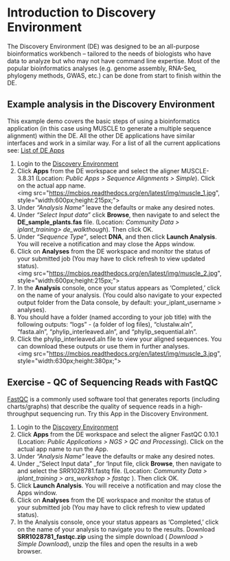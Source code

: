 # Introduction to Discovery Environment

The Discovery Environment (DE) was designed to be an all-purpose bioinformatics workbench – tailored to the needs of biologists who have data to analyze but who may not have command line expertise. Most of the popular bioinformatics analyses (e.g. genome assembly, RNA-Seq, phylogeny methods, GWAS, etc.) can be done from start to finish within the DE. ## Example analysis in the Discovery Environment
This example demo covers the basic steps of using a bioinformatics application (in this case using MUSCLE to generate a multiple sequence alignment) within the DE. All the other DE applications have similar interfaces and work in a similar way. For a list of all the current applications see: [List of DE Apps](https://pods.iplantcollaborative.org/wiki/display/DEapps/List+of+Applications)

1. Login to the [Discovery Environment](https://de.iplantcollaborative.org/de/) 
2. Click **Apps** from the DE workspace and select the aligner MUSCLE-3.8.31 (Location: _Public Apps > Sequence Alignments > Simple_). Click on the actual app name. <br><img src="https://mcbios.readthedocs.org/en/latest/img/muscle_1.jpg", style="width:600px;height:215px;">3.	Under _“Analysis Name”_ leave the defaults or make any desired notes.4.	Under _“Select Input data”_ click **Browse**, then navigate to and select the **DE_sample_plants.fas** file. (Location: _Community Data > iplant_training> de_walkthough_). Then click OK. 5.	Under _“Sequence Type”_, select **DNA**, and then click **Launch Analysis**. You will receive a notification and may close the Apps window. 6.	Click on **Analyses** from the DE workspace and monitor the status of your submitted job (You may have to click refresh to view updated status). <br><img src="https://mcbios.readthedocs.org/en/latest/img/muscle_2.jpg", style="width:600px;height:215px;">
7. In the **Analysis** console, once your status appears as ‘Completed,’ click on the name of your analysis. (You could also navigate to your expected output folder from the Data console, by default: your_iplant_username > analyses). 
8. You should have a folder (named according to your job title) with the following outputs:“logs” - (a folder of log files), “clustalw.aln”, “fasta.aln”, “phylip_interleaved.aln”, and “phylip_sequential.aln”.
9. Click the phylip_interleaved.aln file to view your aligned sequences. You can download these outputs or use them in further analyses.<br><img src="https://mcbios.readthedocs.org/en/latest/img/muscle_3.jpg", style="width:630px;height:380px;">

## Exercise - QC of Sequencing Reads with FastQC

[FastQC](http://www.bioinformatics.babraham.ac.uk/projects/fastqc/) is a commonly used software tool that generates reports (including charts/graphs) that describe the quality of sequence reads in a high-throughput sequencing run. Try this App in the Discovery Environment. 

1.	Login to the [Discovery Environment](https://de.iplantcollaborative.org/de/)2.	Click **Apps** from the DE workspace and select the aligner FastQC 0.10.1 (Location: _Public Applications > NGS > QC and Processing_). Click on the actual app name to run the App. 3.	Under _“Analysis Name”_ leave the defaults or make any desired notes.4.	Under _“Select Input data” _for ‘Input file, click **Browse**, then navigate to and select the SRR1028781.fastq file. (Location: _Community Data > iplant_training > ars_workshop > fastqc_ ). Then click OK. 5.	Click **Launch Analysis**. You will receive a notification and may close the Apps window. 6.	Click on **Analyses** from the DE workspace and monitor the status of your submitted job (You may have to click refresh to view updated status).7.	In the Analysis console, once your status appears as ‘Completed,’ click on the name of your analysis to navigate you to the results. Download **SRR1028781_fastqc.zip** using the simple download ( _Download > Simple Download_), unzip the files and open the results in a web browser.